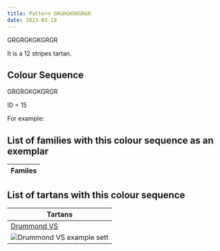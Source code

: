 ```yaml
---
title: Pattern GRGRGKGKGRGR
date: 2023-03-18
---
```

GRGRGKGKGRGR

It is a 12 stripes tartan.


## Colour Sequence
GRGRGKGKGRGR

ID = 15 

For example:


## List of families with this colour sequence as an exemplar

| Familes |
|---------------|


## List of tartans with this colour sequence

| Tartans |
|---------------|
| [Drummond VS](/tartans/g/8/r2/g2/r56/g16/k2/g2/k2/g36/r2/g2/r/8)||
|![Drummond VS example sett](/variants//g/8/r2/g2/r56/g16/k2/g2/k2/g36/r2/g2/r/8-g004c00-k000000-rc80000/sett.png)|
